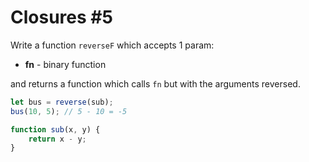 # Closures #5

Write a function `reverseF` which accepts 1 param:

-   **fn** - binary function

and returns a function which calls `fn` but with the arguments reversed.

```javascript
let bus = reverse(sub);
bus(10, 5); // 5 - 10 = -5

function sub(x, y) {
    return x - y;
}
```
